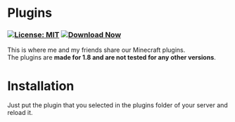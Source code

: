 # Plugins
### [![License: MIT](https://img.shields.io/badge/License-MIT-red.svg)](https://github.com/colonel260/Plugins/blob/master/LICENSE) [![Download Now](https://badgen.net/badge/Download/Now/blue)](https://github.com/colonel260/Plugins/releases)  
This is where me and my friends share our Minecraft plugins.  
The plugins are **made for 1.8 and are not tested for any other versions**.

# Installation
Just put the plugin that you selected in the plugins folder of your server and reload it.  
